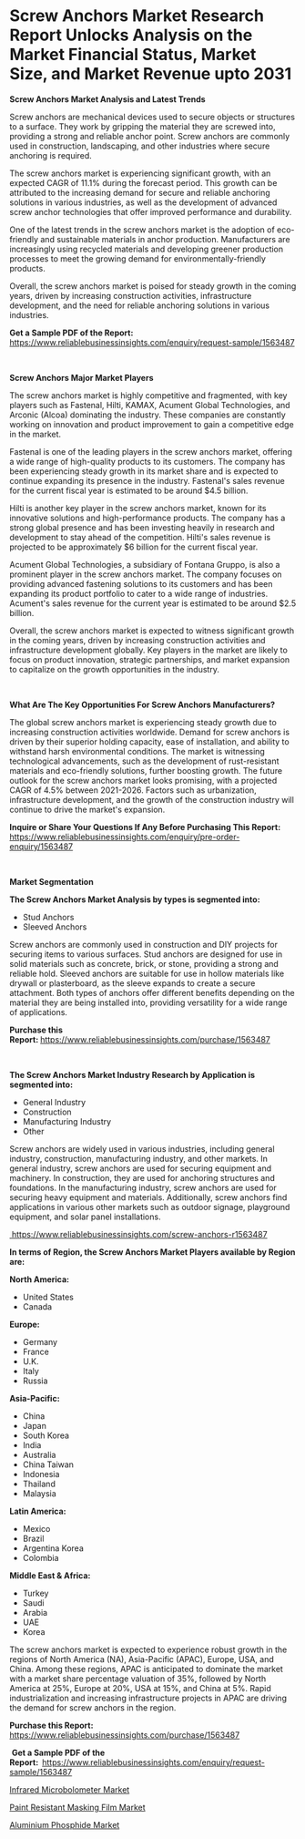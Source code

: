 <p><h1>Screw Anchors Market Research Report Unlocks Analysis on the Market Financial Status, Market Size, and Market Revenue upto 2031</h1></p><p><strong>Screw Anchors Market Analysis and Latest Trends</strong></p>
<p><p>Screw anchors are mechanical devices used to secure objects or structures to a surface. They work by gripping the material they are screwed into, providing a strong and reliable anchor point. Screw anchors are commonly used in construction, landscaping, and other industries where secure anchoring is required.</p><p>The screw anchors market is experiencing significant growth, with an expected CAGR of 11.1% during the forecast period. This growth can be attributed to the increasing demand for secure and reliable anchoring solutions in various industries, as well as the development of advanced screw anchor technologies that offer improved performance and durability.</p><p>One of the latest trends in the screw anchors market is the adoption of eco-friendly and sustainable materials in anchor production. Manufacturers are increasingly using recycled materials and developing greener production processes to meet the growing demand for environmentally-friendly products.</p><p>Overall, the screw anchors market is poised for steady growth in the coming years, driven by increasing construction activities, infrastructure development, and the need for reliable anchoring solutions in various industries.</p></p>
<p><strong>Get a Sample PDF of the Report:&nbsp;</strong> <a href="https://www.reliablebusinessinsights.com/enquiry/request-sample/1563487">https://www.reliablebusinessinsights.com/enquiry/request-sample/1563487</a></p>
<p>&nbsp;</p>
<p><strong>Screw Anchors Major Market Players</strong></p>
<p><p>The screw anchors market is highly competitive and fragmented, with key players such as Fastenal, Hilti, KAMAX, Acument Global Technologies, and Arconic (Alcoa) dominating the industry. These companies are constantly working on innovation and product improvement to gain a competitive edge in the market.</p><p>Fastenal is one of the leading players in the screw anchors market, offering a wide range of high-quality products to its customers. The company has been experiencing steady growth in its market share and is expected to continue expanding its presence in the industry. Fastenal's sales revenue for the current fiscal year is estimated to be around $4.5 billion.</p><p>Hilti is another key player in the screw anchors market, known for its innovative solutions and high-performance products. The company has a strong global presence and has been investing heavily in research and development to stay ahead of the competition. Hilti's sales revenue is projected to be approximately $6 billion for the current fiscal year.</p><p>Acument Global Technologies, a subsidiary of Fontana Gruppo, is also a prominent player in the screw anchors market. The company focuses on providing advanced fastening solutions to its customers and has been expanding its product portfolio to cater to a wide range of industries. Acument's sales revenue for the current year is estimated to be around $2.5 billion.</p><p>Overall, the screw anchors market is expected to witness significant growth in the coming years, driven by increasing construction activities and infrastructure development globally. Key players in the market are likely to focus on product innovation, strategic partnerships, and market expansion to capitalize on the growth opportunities in the industry.</p></p>
<p>&nbsp;</p>
<p><strong>What Are The Key Opportunities For Screw Anchors Manufacturers?</strong></p>
<p><p>The global screw anchors market is experiencing steady growth due to increasing construction activities worldwide. Demand for screw anchors is driven by their superior holding capacity, ease of installation, and ability to withstand harsh environmental conditions. The market is witnessing technological advancements, such as the development of rust-resistant materials and eco-friendly solutions, further boosting growth. The future outlook for the screw anchors market looks promising, with a projected CAGR of 4.5% between 2021-2026. Factors such as urbanization, infrastructure development, and the growth of the construction industry will continue to drive the market's expansion.</p></p>
<p><strong>Inquire or Share Your Questions If Any Before Purchasing This Report:</strong> <a href="https://www.reliablebusinessinsights.com/enquiry/pre-order-enquiry/1563487">https://www.reliablebusinessinsights.com/enquiry/pre-order-enquiry/1563487</a></p>
<p>&nbsp;</p>
<p><strong>Market Segmentation</strong></p>
<p><strong>The Screw Anchors Market Analysis by types is segmented into:</strong></p>
<p><ul><li>Stud Anchors</li><li>Sleeved Anchors</li></ul></p>
<p><p>Screw anchors are commonly used in construction and DIY projects for securing items to various surfaces. Stud anchors are designed for use in solid materials such as concrete, brick, or stone, providing a strong and reliable hold. Sleeved anchors are suitable for use in hollow materials like drywall or plasterboard, as the sleeve expands to create a secure attachment. Both types of anchors offer different benefits depending on the material they are being installed into, providing versatility for a wide range of applications.</p></p>
<p><strong>Purchase this Report:&nbsp;</strong><a href="https://www.reliablebusinessinsights.com/purchase/1563487">https://www.reliablebusinessinsights.com/purchase/1563487</a></p>
<p>&nbsp;</p>
<p><strong>The Screw Anchors Market Industry Research by Application is segmented into:</strong></p>
<p><ul><li>General Industry</li><li>Construction</li><li>Manufacturing Industry</li><li>Other</li></ul></p>
<p><p>Screw anchors are widely used in various industries, including general industry, construction, manufacturing industry, and other markets. In general industry, screw anchors are used for securing equipment and machinery. In construction, they are used for anchoring structures and foundations. In the manufacturing industry, screw anchors are used for securing heavy equipment and materials. Additionally, screw anchors find applications in various other markets such as outdoor signage, playground equipment, and solar panel installations.</p></p>
<p><a href="https://www.reliablebusinessinsights.com/screw-anchors-r1563487">&nbsp;https://www.reliablebusinessinsights.com/screw-anchors-r1563487</a></p>
<p><strong>In terms of Region, the Screw Anchors Market Players available by Region are:</strong></p>
<p>
    <p> <strong> North America: </strong>
        <ul>
            <li>United States</li>
            <li>Canada</li>
        </ul>
        </p> 
    <p> <strong> Europe: </strong>
        <ul>
            <li>Germany</li>
            <li>France</li>
            <li>U.K.</li>
            <li>Italy</li>
            <li>Russia</li>
        </ul>
        </p> 
    <p> <strong> Asia-Pacific: </strong>
        <ul>
            <li>China</li>
            <li>Japan</li>
            <li>South Korea</li>
            <li>India</li>
            <li>Australia</li>
            <li>China Taiwan</li>
            <li>Indonesia</li>
            <li>Thailand</li>
            <li>Malaysia</li>
        </ul>
        </p> 
    <p> <strong> Latin America: </strong>
        <ul>
            <li>Mexico</li>
            <li>Brazil</li>
            <li>Argentina Korea</li>
            <li>Colombia</li>
        </ul>
        </p> 
    <p> <strong> Middle East & Africa: </strong>
        <ul>
            <li>Turkey</li>
            <li>Saudi</li>
            <li>Arabia</li>
            <li>UAE</li>
            <li>Korea</li>
        </ul>
    </p>
    </p>
<p><p>The screw anchors market is expected to experience robust growth in the regions of North America (NA), Asia-Pacific (APAC), Europe, USA, and China. Among these regions, APAC is anticipated to dominate the market with a market share percentage valuation of 35%, followed by North America at 25%, Europe at 20%, USA at 15%, and China at 5%. Rapid industrialization and increasing infrastructure projects in APAC are driving the demand for screw anchors in the region.</p></p>
<p><strong>Purchase this Report: </strong><a href="https://www.reliablebusinessinsights.com/purchase/1563487">https://www.reliablebusinessinsights.com/purchase/1563487</a></p>
<p>&nbsp;<strong>Get a Sample PDF of the Report:&nbsp;&nbsp;</strong><a href="https://www.reliablebusinessinsights.com/enquiry/request-sample/1563487">https://www.reliablebusinessinsights.com/enquiry/request-sample/1563487</a></p>
<p><strong></strong></p>
<p><p><a href="https://github.com/nandosuryapratama/Market-Research-Report-List-1/blob/main/infrared-microbolometer-market.md">Infrared Microbolometer Market</a></p><p><a href="https://github.com/rionkhanvai01/Market-Research-Report-List-1/blob/main/paint-resistant-masking-film-market.md">Paint Resistant Masking Film Market</a></p><p><a href="https://view.publitas.com/reportprime-1/global-aluminium-phosphide-market-size-share-analysis-by-product-type-by-application-by-region-forecasts-2024-2031/">Aluminium Phosphide Market</a></p></p>